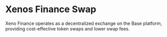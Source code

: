 
# Xenos Finance Swap

Xeno Finance operates as a decentralized exchange on the Base platform, providing cost-effective token swaps and lower swap fees.
 
